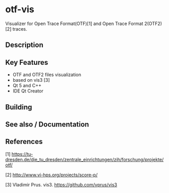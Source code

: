 # otf-vis
Visualizer for Open Trace Format(OTF)[1] and Open Trace Format 2(OTF2)[2] traces.

## Description

## Key Features
* OTF and OTF2 files visualization
* based on vis3 [3]
* Qt 5 and C++
* IDE Qt Creator

## Building

## See also / Documentation

## References

[1] https://tu-dresden.de/die_tu_dresden/zentrale_einrichtungen/zih/forschung/projekte/otf/

[2] http://www.vi-hps.org/projects/score-p/

[3] Vladimir Prus. vis3.
https://github.com/vprus/vis3
